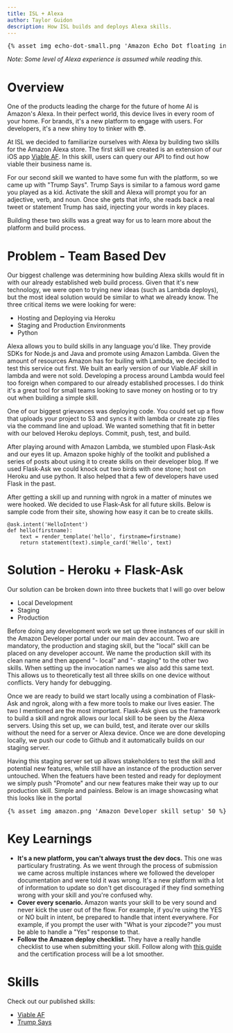 ```yaml
---
title: ISL + Alexa
author: Taylor Guidon
description: How ISL builds and deploys Alexa skills.
---
```


<pre>
{% asset_img echo-dot-small.png 'Amazon Echo Dot floating in space' 50 %}
</pre>

_Note: Some level of Alexa experience is assumed while reading this._

# Overview
One of the products leading the charge for the future of home AI is Amazon's Alexa. In their perfect world, this device lives in every room of your home. For brands, it's a new platform to engage with users. For developers, it's a new shiny toy to tinker with 😎.

At ISL we decided to familiarize ourselves with Alexa by building two skills for the Amazon Alexa store. The first skill we created is an extension of our iOS app [Viable AF](http://viable.af). In this skill, users can query our API to find out how viable their business name is.

For our second skill we wanted to have some fun with the platform, so we came up with "Trump Says". Trump Says is similar to a famous word game you played as a kid. Activate the skill and Alexa will prompt you for an adjective, verb, and noun. Once she gets that info, she reads back a real tweet or statement Trump has said, injecting your words in key places.

Building these two skills was a great way for us to learn more about the platform and build process.

# Problem - Team Based Dev
Our biggest challenge was determining how building Alexa skills would fit in with our already established web build process. Given that it's new technology, we were open to trying new ideas (such as Lambda deploys), but the most ideal solution would be similar to what we already know. The three critical items we were looking for were:

- Hosting and Deploying via Heroku
- Staging and Production Environments
- Python

Alexa allows you to build skills in any language you'd like. They provide SDKs for Node.js and Java and promote using Amazon Lambda. Given the amount of resources Amazon has for builing with Lambda, we decided to test this service out first. We built an early version of our Viable.AF skill in lambda and were not sold. Developing a process around Lambda would feel too foreign when compared to our already established processes. I do think it's a great tool for small teams looking to save money on hosting or to try out when building a simple skill. 

One of our biggest grievances was deploying code. You could set up a flow that uploads your project to S3 and syncs it with lambda or create zip files via the command line and upload. We wanted something that fit in better with our beloved Heroku deploys. Commit, push, test, and build.

After playing around with Amazon Lambda, we stumbled upon Flask-Ask and our eyes lit up. Amazon spoke highly of the toolkit and published a series of posts about using it to create skills on their developer blog. If we used Flask-Ask we could knock out two birds with one stone; host on Heroku and use python. It also helped that a few of developers have used Flask in the past.

After getting a skill up and running with ngrok in a matter of minutes we were hooked. We decided to use Flask-Ask for all future skills. Below is sample code from their site, showing how easy it can be to create skills.

```
@ask.intent('HelloIntent')
def hello(firstname):
    text = render_template('hello', firstname=firstname)
    return statement(text).simple_card('Hello', text)
```

# Solution - Heroku + Flask-Ask
Our solution can be broken down into three buckets that I will go over below

- Local Development
- Staging
- Production

Before doing any development work we set up three instances of our skill in the Amazon Developer portal under our main dev account. Two are mandatory, the production and staging skill, but the "local" skill can be placed on any developer account. We name the production skill with its clean name and then append "- local" and "- staging" to the other two skills. When setting up the invocation names we also add this same text. This allows us to theoretically test all three skills on one device without conflicts. Very handy for debugging.

Once we are ready to build we start locally using a combination of Flask-Ask and ngrok, along with a few more tools to make our lives easier. The two I mentioned are the most important. Flask-Ask gives us the framework to build a skill and ngrok allows our local skill to be seen by the Alexa servers. Using this set up, we can build, test, and iterate over our skills without the need for a server or Alexa device. Once we are done developing locally, we push our code to Github and it automatically builds on our staging server.

Having this staging server set up allows stakeholders to test the skill and potential new features, while still have an instance of the production server untouched. When the featuers have been tested and ready for deployment we simply push "Promote" and our new features make their way up to our production skill. Simple and painless. Below is an image showcasing what this looks like in the portal

<pre>
{% asset_img amazon.png 'Amazon Developer skill setup' 50 %}
</pre>


# Key Learnings
- **It's a new platform, you can't always trust the dev docs.** This one was particulary frustrating. As we went through the process of submission we came across multiple instances where we followed the developer documentation and were told it was wrong. It's a new platform with a lot of information to update so don't get discouraged if they find something wrong with your skill and you're confused why.
- **Cover every scenario.** Amazon wants your skill to be very sound and never kick the user out of the flow. For example, if you're using the YES or NO built in intent, be prepared to handle that intent everywhere. For example, if you prompt the user with "What is your zipcode?" you must be able to handle a "Yes" response to that.
- **Follow the Amazon deploy checklist.** They have a really handle checklist to use when submitting your skill. Follow along with [this guide](https://developer.amazon.com/public/solutions/alexa/alexa-skills-kit/docs/alexa-skills-kit-submission-checklist) and the certification process will be a lot smoother.

# Skills
Check out our published skills:

- [Viable AF](https://www.amazon.com/iStrategyLabs-Viable-AF/dp/B06ZYR53G2)
- [Trump Says](https://www.amazon.com/dp/B0723H9RK5/ref=sr_1_8?ie=UTF8&qid=1499783043&sr=8-8&keywords=trump+says)